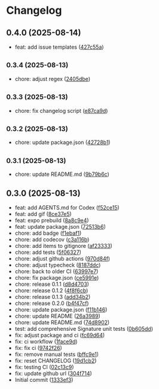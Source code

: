 # Changelog

## 0.4.0 (2025-08-14)

* feat: add issue templates ([427c55a](https://github.com/adonaipinheiro/signature-touch/commit/427c55a))

## <small>0.3.4 (2025-08-13)</small>

* chore: adjust regex ([2405dbe](https://github.com/adonaipinheiro/signature-touch/commit/2405dbe))

## <small>0.3.3 (2025-08-13)</small>

* chore: fix changelog script ([e87ca9d](https://github.com/adonaipinheiro/signature-touch/commit/e87ca9d))

## <small>0.3.2 (2025-08-13)</small>

* chore: update package.json ([42728b1](https://github.com/adonaipinheiro/signature-touch/commit/42728b1))

## <small>0.3.1 (2025-08-13)</small>

* chore: update README.md ([9b79b6c](https://github.com/adonaipinheiro/signature-touch/commit/9b79b6c))

## 0.3.0 (2025-08-13)

* feat: add AGENTS.md for Codex ([f52ce15](https://github.com/adonaipinheiro/signature-touch/commit/f52ce15))
* feat: add gif ([8ce37e5](https://github.com/adonaipinheiro/signature-touch/commit/8ce37e5))
* feat: expo prebuild ([8a8c9e4](https://github.com/adonaipinheiro/signature-touch/commit/8a8c9e4))
* feat: update package.json ([72513b6](https://github.com/adonaipinheiro/signature-touch/commit/72513b6))
* chore: add badge ([f1ebaf1](https://github.com/adonaipinheiro/signature-touch/commit/f1ebaf1))
* chore: add codecov ([c3a116b](https://github.com/adonaipinheiro/signature-touch/commit/c3a116b))
* chore: add items to gitignore ([af23333](https://github.com/adonaipinheiro/signature-touch/commit/af23333))
* chore: add tests ([5f06327](https://github.com/adonaipinheiro/signature-touch/commit/5f06327))
* chore: adjust github actions ([970d84f](https://github.com/adonaipinheiro/signature-touch/commit/970d84f))
* chore: adjust typecheck ([8187ddc](https://github.com/adonaipinheiro/signature-touch/commit/8187ddc))
* chore: back to older CI ([63997e7](https://github.com/adonaipinheiro/signature-touch/commit/63997e7))
* chore: fix package.json ([ce5991e](https://github.com/adonaipinheiro/signature-touch/commit/ce5991e))
* chore: release 0.1.1 ([d8d4703](https://github.com/adonaipinheiro/signature-touch/commit/d8d4703))
* chore: release 0.1.2 ([4f8f6cb](https://github.com/adonaipinheiro/signature-touch/commit/4f8f6cb))
* chore: release 0.1.3 ([add34b2](https://github.com/adonaipinheiro/signature-touch/commit/add34b2))
* chore: release 0.2.0 ([b4f47cf](https://github.com/adonaipinheiro/signature-touch/commit/b4f47cf))
* chore: update package.json ([f11b146](https://github.com/adonaipinheiro/signature-touch/commit/f11b146))
* chore: update README ([26a3989](https://github.com/adonaipinheiro/signature-touch/commit/26a3989))
* chore: update README.md ([74d8902](https://github.com/adonaipinheiro/signature-touch/commit/74d8902))
* test: add comprehensive Signature unit tests ([0b605dd](https://github.com/adonaipinheiro/signature-touch/commit/0b605dd))
* fix: adjust package and ci ([fc69d64](https://github.com/adonaipinheiro/signature-touch/commit/fc69d64))
* fix: ci workflow ([1face9d](https://github.com/adonaipinheiro/signature-touch/commit/1face9d))
* fix: fix ci ([9742f26](https://github.com/adonaipinheiro/signature-touch/commit/9742f26))
* fix: remove manual tests ([bffc9e1](https://github.com/adonaipinheiro/signature-touch/commit/bffc9e1))
* fix: reset CHANGELOG ([19d1cb2](https://github.com/adonaipinheiro/signature-touch/commit/19d1cb2))
* fix: testing CI ([02c13c9](https://github.com/adonaipinheiro/signature-touch/commit/02c13c9))
* fix: update github url ([304f714](https://github.com/adonaipinheiro/signature-touch/commit/304f714))
* Initial commit ([1333ef3](https://github.com/adonaipinheiro/signature-touch/commit/1333ef3))
